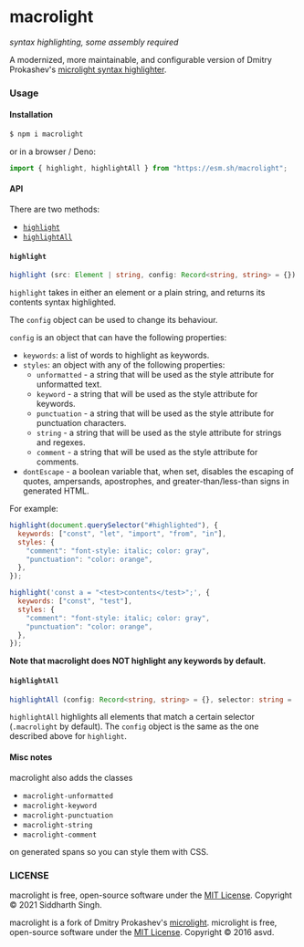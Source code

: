 # macrolight

_syntax highlighting, some assembly required_

A modernized, more maintainable, and configurable version of Dmitry Prokashev's
[microlight syntax highlighter](https://asvd.github.io/microlight).

### Usage

#### Installation

```sh
$ npm i macrolight
```

or in a browser / Deno:

```js
import { highlight, highlightAll } from "https://esm.sh/macrolight";
```

#### API

There are two methods:

- [`highlight`](#highlight)
- [`highlightAll`](#highlightall)

#### `highlight`

```ts
highlight (src: Element | string, config: Record<string, string> = {}): string
```

`highlight` takes in either an element or a plain string, and returns its
contents syntax highlighted.

The `config` object can be used to change its behaviour.

`config` is an object that can have the following properties:

- `keywords`: a list of words to highlight as keywords.
- `styles`: an object with any of the following properties:
  - `unformatted` - a string that will be used as the style attribute for
    unformatted text.
  - `keyword` - a string that will be used as the style attribute for keywords.
  - `punctuation` - a string that will be used as the style attribute for
    punctuation characters.
  - `string` - a string that will be used as the style attribute for strings and
    regexes.
  - `comment` - a string that will be used as the style attribute for comments.
- `dontEscape` - a boolean variable that, when set, disables the escaping of
  quotes, ampersands, apostrophes, and greater-than/less-than signs in generated
  HTML.

For example:

```js
highlight(document.querySelector("#highlighted"), {
  keywords: ["const", "let", "import", "from", "in"],
  styles: {
    "comment": "font-style: italic; color: gray",
    "punctuation": "color: orange",
  },
});
```

```js
highlight('const a = "<test>contents</test>";', {
  keywords: ["const", "test"],
  styles: {
    "comment": "font-style: italic; color: gray",
    "punctuation": "color: orange",
  },
});
```

**Note that macrolight does NOT highlight any keywords by default.**

#### `highlightAll`

```ts
highlightAll (config: Record<string, string> = {}, selector: string = '.macrolight'): void
```

`highlightAll` highlights all elements that match a certain selector
(`.macrolight` by default). The `config` object is the same as the one described
above for `highlight`.

#### Misc notes

macrolight also adds the classes
- `macrolight-unformatted`
- `macrolight-keyword`
- `macrolight-punctuation`
- `macrolight-string`
- `macrolight-comment`

on generated spans so you can style them with CSS.

### LICENSE

macrolight is free, open-source software under the [MIT License](LICENSE).
Copyright © 2021 Siddharth Singh.

macrolight is a fork of Dmitry Prokashev's
[microlight](https://github.com/asvd/microlight). microlight is free,
open-source software under the
[MIT License](https://github.com/asvd/microlight/blob/master/LICENSE). Copyright
© 2016 asvd.
